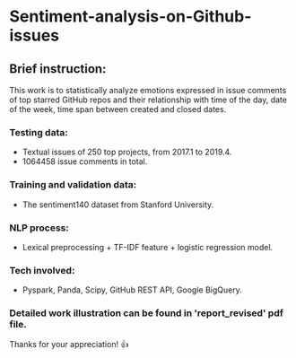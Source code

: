 # Sentiment-analysis-on-Github-issues

## Brief instruction:
This work is to statistically analyze emotions expressed in issue comments of top starred GitHub repos and their relationship with time of the day, date of the week, time span between created and closed dates.

### Testing data:
- Textual issues of 250 top projects, from 2017.1 to 2019.4.
- 1064458 issue comments in total.
### Training and validation data: 
- The sentiment140 dataset from Stanford University.
### NLP process:
- Lexical preprocessing + TF-IDF feature + logistic regression model.
### Tech involved:
- Pyspark, Panda, Scipy, GitHub REST API, Google BigQuery.

### Detailed work illustration can be found in 'report_revised' pdf file.
Thanks for your appreciation! :+1:
